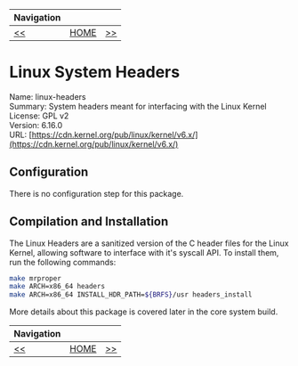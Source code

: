 | Navigation |||
| --- | --- | ---: |
| [<<](./Overview.md) | [HOME](../README.md) | [>>](./GNUBinutils.md) |

# Linux System Headers

Name: linux-headers<br />
Summary: System headers meant for interfacing with the Linux Kernel<br />
License: GPL v2<br />
Version: 6.16.0<br />
URL: [https://cdn.kernel.org/pub/linux/kernel/v6.x/](https://cdn.kernel.org/pub/linux/kernel/v6.x/)

## Configuration

There is no configuration step for this package.

## Compilation and Installation

The Linux Headers are a sanitized version of the C header files for the Linux Kernel, allowing software to interface
with it's syscall API. To install them, run the following commands:

```bash
make mrproper
make ARCH=x86_64 headers
make ARCH=x86_64 INSTALL_HDR_PATH=${BRFS}/usr headers_install
```

More details about this package is covered later in the core system build.

| Navigation |||
| --- | --- | ---: |
| [<<](./Overview.md) | [HOME](../README.md) | [>>](./GNUBinutils.md) |
